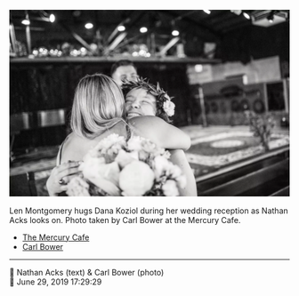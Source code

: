 ![Len Montgomery hugs Dana Koziol](assets/2019-06-29-set-3-the-reception-03.webp)

Len Montgomery hugs Dana Koziol during her wedding reception as Nathan Acks looks on. Photo taken by Carl Bower at the Mercury Cafe.

* [The Mercury Cafe](http://mercurycafe.com)
* [Carl Bower](https://carlbowerphotos.com)

- - - -

<span aria-hidden="true">👥</span> Nathan Acks (text) & Carl Bower (photo)  
<span aria-hidden="true">📅</span> June 29, 2019 17:29:29
